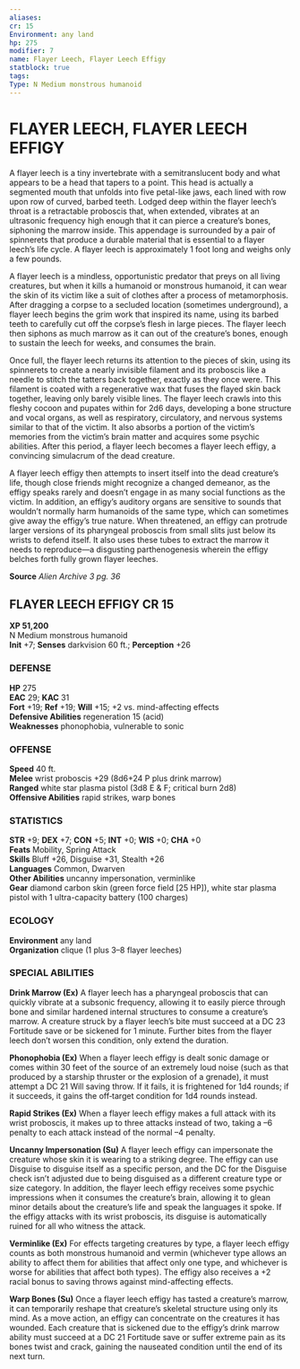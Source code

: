 ```yaml
---
aliases: 
cr: 15
Environment: any land  
hp: 275
modifier: 7
name: Flayer Leech, Flayer Leech Effigy
statblock: true
tags: 
Type: N Medium monstrous humanoid  
---
```

# FLAYER LEECH, FLAYER LEECH EFFIGY
A flayer leech is a tiny invertebrate with a semitranslucent body and what appears to be a head that tapers to a point. This head is actually a segmented mouth that unfolds into five petal-like jaws, each lined with row upon row of curved, barbed teeth. Lodged deep within the flayer leech’s throat is a retractable proboscis that, when extended, vibrates at an ultrasonic frequency high enough that it can pierce a creature’s bones, siphoning the marrow inside. This appendage is surrounded by a pair of spinnerets that produce a durable material that is essential to a flayer leech’s life cycle. A flayer leech is approximately 1 foot long and weighs only a few pounds.

A flayer leech is a mindless, opportunistic predator that preys on all living creatures, but when it kills a humanoid or monstrous humanoid, it can wear the skin of its victim like a suit of clothes after a process of metamorphosis. After dragging a corpse to a secluded location (sometimes underground), a flayer leech begins the grim work that inspired its name, using its barbed teeth to carefully cut off the corpse’s flesh in large pieces. The flayer leech then siphons as much marrow as it can out of the creature’s bones, enough to sustain the leech for weeks, and consumes the brain.

Once full, the flayer leech returns its attention to the pieces of skin, using its spinnerets to create a nearly invisible filament and its proboscis like a needle to stitch the tatters back together, exactly as they once were. This filament is coated with a regenerative wax that fuses the flayed skin back together, leaving only barely visible lines. The flayer leech crawls into this fleshy cocoon and pupates within for 2d6 days, developing a bone structure and vocal organs, as well as respiratory, circulatory, and nervous systems similar to that of the victim. It also absorbs a portion of the victim’s memories from the victim’s brain matter and acquires some psychic abilities. After this period, a flayer leech becomes a flayer leech effigy, a convincing simulacrum of the dead creature.

A flayer leech effigy then attempts to insert itself into the dead creature’s life, though close friends might recognize a changed demeanor, as the effigy speaks rarely and doesn’t engage in as many social functions as the victim. In addition, an effigy’s auditory organs are sensitive to sounds that wouldn’t normally harm humanoids of the same type, which can sometimes give away the effigy’s true nature. When threatened, an effigy can protrude larger versions of its pharyngeal proboscis from small slits just below its wrists to defend itself. It also uses these tubes to extract the marrow it needs to reproduce—a disgusting parthenogenesis wherein the effigy belches forth fully grown flayer leeches.

**Source** _Alien Archive 3 pg. 36_

## FLAYER LEECH EFFIGY CR 15

**XP 51,200**  
N Medium monstrous humanoid  
**Init** +7; **Senses** darkvision 60 ft.; **Perception** +26  

### DEFENSE

**HP** 275  
**EAC** 29; **KAC** 31  
**Fort** +19; **Ref** +19; **Will** +15; +2 vs. mind-affecting effects  
**Defensive Abilities** regeneration 15 (acid)  
**Weaknesses** phonophobia, vulnerable to sonic

### OFFENSE

**Speed** 40 ft.  
**Melee** wrist proboscis +29 (8d6+24 P plus drink marrow)  
**Ranged** white star plasma pistol (3d8 E & F; critical burn 2d8)  
**Offensive Abilities** rapid strikes, warp bones

### STATISTICS

**STR** +9; **DEX** +7; **CON** +5; **INT** +0; **WIS** +0; **CHA** +0  
**Feats** Mobility, Spring Attack  
**Skills** Bluff +26, Disguise +31, Stealth +26  
**Languages** Common, Dwarven  
**Other Abilities** uncanny impersonation, verminlike  
**Gear** diamond carbon skin (green force field \[25 HP\]), white star plasma pistol with 1 ultra-capacity battery (100 charges)

### ECOLOGY

**Environment** any land  
**Organization** clique (1 plus 3–8 flayer leeches)

### SPECIAL ABILITIES

**Drink Marrow (Ex)** A flayer leech has a pharyngeal proboscis that can quickly vibrate at a subsonic frequency, allowing it to easily pierce through bone and similar hardened internal structures to consume a creature’s marrow. A creature struck by a flayer leech’s bite must succeed at a DC 23 Fortitude save or be sickened for 1 minute. Further bites from the flayer leech don’t worsen this condition, only extend the duration.

**Phonophobia (Ex)** When a flayer leech effigy is dealt sonic damage or comes within 30 feet of the source of an extremely loud noise (such as that produced by a starship thruster or the explosion of a grenade), it must attempt a DC 21 Will saving throw. If it fails, it is frightened for 1d4 rounds; if it succeeds, it gains the off‑target condition for 1d4 rounds instead.

**Rapid Strikes (Ex)** When a flayer leech effigy makes a full attack with its wrist proboscis, it makes up to three attacks instead of two, taking a –6 penalty to each attack instead of the normal –4 penalty.

**Uncanny Impersonation (Su)** A flayer leech effigy can impersonate the creature whose skin it is wearing to a striking degree. The effigy can use Disguise to disguise itself as a specific person, and the DC for the Disguise check isn’t adjusted due to being disguised as a different creature type or size category. In addition, the flayer leech effigy receives some psychic impressions when it consumes the creature’s brain, allowing it to glean minor details about the creature’s life and speak the languages it spoke. If the effigy attacks with its wrist proboscis, its disguise is automatically ruined for all who witness the attack.

**Verminlike (Ex)** For effects targeting creatures by type, a flayer leech effigy counts as both monstrous humanoid and vermin (whichever type allows an ability to affect them for abilities that affect only one type, and whichever is worse for abilities that affect both types). The effigy also receives a +2 racial bonus to saving throws against mind-affecting effects.

**Warp Bones (Su)** Once a flayer leech effigy has tasted a creature’s marrow, it can temporarily reshape that creature’s skeletal structure using only its mind. As a move action, an effigy can concentrate on the creatures it has wounded. Each creature that is sickened due to the effigy’s drink marrow ability must succeed at a DC 21 Fortitude save or suffer extreme pain as its bones twist and crack, gaining the nauseated condition until the end of its next turn.

